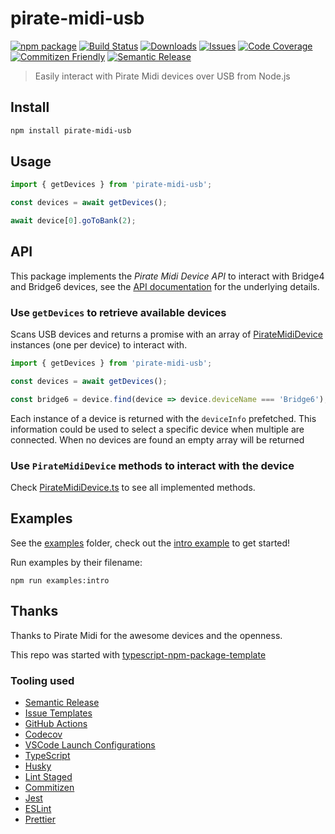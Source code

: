 # pirate-midi-usb

[![npm package][npm-img]][npm-url]
[![Build Status][build-img]][build-url]
[![Downloads][downloads-img]][downloads-url]
[![Issues][issues-img]][issues-url]
[![Code Coverage][codecov-img]][codecov-url]
[![Commitizen Friendly][commitizen-img]][commitizen-url]
[![Semantic Release][semantic-release-img]][semantic-release-url]

> Easily interact with Pirate Midi devices over USB from Node.js

## Install

```bash
npm install pirate-midi-usb
```

## Usage

```ts
import { getDevices } from 'pirate-midi-usb';

const devices = await getDevices();

await device[0].goToBank(2);
```

## API

This package implements the _Pirate Midi Device API_ to interact with Bridge4 and Bridge6 devices, see the [API documentation](https://github.com/Pirate-MIDI/device-descriptors-api) for the underlying details.

### Use `getDevices` to retrieve available devices

Scans USB devices and returns a promise with an array of [PirateMidiDevice](#PirateMidiDevice) instances (one per device) to interact with.

```ts
import { getDevices } from 'pirate-midi-usb';

const devices = await getDevices();

const bridge6 = device.find(device => device.deviceName === 'Bridge6');
```

Each instance of a device is returned with the `deviceInfo` prefetched. This information could be used to select a specific device when multiple are connected. When no devices are found an empty array will be returned

### Use `PirateMidiDevice` methods to interact with the device

Check [PirateMidiDevice.ts](src/PirateMidiDevice.ts) to see all implemented methods.

## Examples

See the [examples](./examples/) folder, check out the [intro example](./examples/intro.ts) to get started!

Run examples by their filename:

```
npm run examples:intro
```

## Thanks

Thanks to Pirate Midi for the awesome devices and the openness.

This repo was started with [typescript-npm-package-template](https://github.com/ryansonshine/typescript-npm-package-template)

### Tooling used

- [Semantic Release](https://github.com/semantic-release/semantic-release)
- [Issue Templates](https://github.com/GriffinSauce/pirate-midi-usb/tree/main/.github/ISSUE_TEMPLATE)
- [GitHub Actions](https://github.com/GriffinSauce/pirate-midi-usb/tree/main/.github/workflows)
- [Codecov](https://about.codecov.io/)
- [VSCode Launch Configurations](https://github.com/GriffinSauce/pirate-midi-usb/blob/main/.vscode/launch.json)
- [TypeScript](https://www.typescriptlang.org/)
- [Husky](https://github.com/typicode/husky)
- [Lint Staged](https://github.com/okonet/lint-staged)
- [Commitizen](https://github.com/search?q=commitizen)
- [Jest](https://jestjs.io/)
- [ESLint](https://eslint.org/)
- [Prettier](https://prettier.io/)

<!-- Image sources -->

[build-img]: https://github.com/GriffinSauce/pirate-midi-usb/actions/workflows/release.yml/badge.svg
[build-url]: https://github.com/GriffinSauce/pirate-midi-usb/actions/workflows/release.yml
[downloads-img]: https://img.shields.io/npm/dt/pirate-midi-usb
[downloads-url]: https://www.npmtrends.com/pirate-midi-usb
[npm-img]: https://img.shields.io/npm/v/pirate-midi-usb
[npm-url]: https://www.npmjs.com/package/pirate-midi-usb
[issues-img]: https://img.shields.io/github/issues/GriffinSauce/pirate-midi-usb
[issues-url]: https://github.com/GriffinSauce/pirate-midi-usb/issues
[codecov-img]: https://codecov.io/gh/GriffinSauce/pirate-midi-usb/branch/main/graph/badge.svg
[codecov-url]: https://codecov.io/gh/GriffinSauce/pirate-midi-usb
[semantic-release-img]: https://img.shields.io/badge/%20%20%F0%9F%93%A6%F0%9F%9A%80-semantic--release-e10079.svg
[semantic-release-url]: https://github.com/semantic-release/semantic-release
[commitizen-img]: https://img.shields.io/badge/commitizen-friendly-brightgreen.svg
[commitizen-url]: http://commitizen.github.io/cz-cli/
